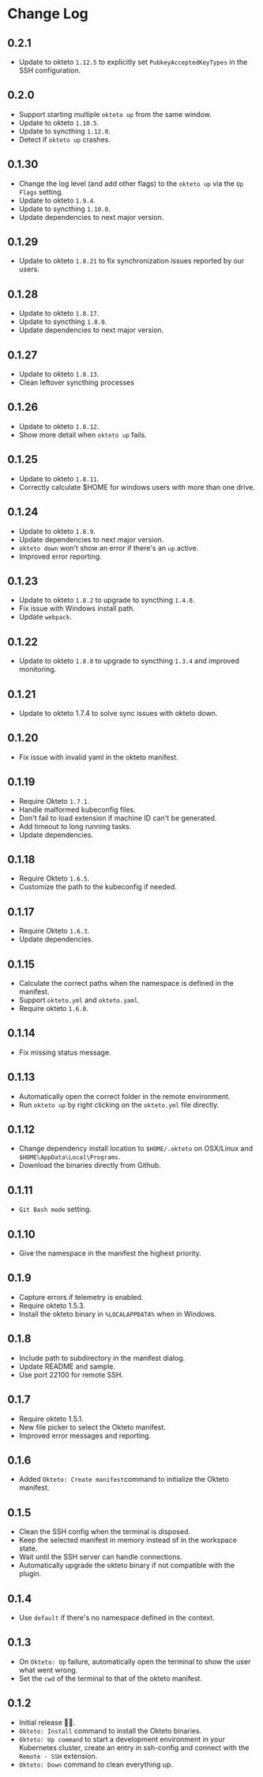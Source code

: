 # Change Log

## 0.2.1
- Update to okteto `1.12.5` to explicitly set `PubkeyAcceptedKeyTypes` in the SSH configuration.

## 0.2.0
- Support starting multiple `okteto up` from the same window.
- Update to okteto `1.10.5`.
- Update to syncthing `1.12.0`.
- Detect if `okteto up` crashes.

## 0.1.30
- Change the log level (and add other flags) to the `okteto up` via the `Up Flags` setting.
- Update to okteto `1.9.4`.
- Update to syncthing `1.10.0`.
- Update dependencies to next major version.

## 0.1.29
- Update to okteto `1.8.21` to fix synchronization issues reported by our users.

## 0.1.28
- Update to okteto `1.8.17`.
- Update to syncthing `1.8.0`.
- Update dependencies to next major version.

## 0.1.27
- Update to okteto `1.8.13`.
- Clean leftover syncthing processes

## 0.1.26
- Update to okteto `1.8.12`.
- Show more detail when `okteto up` fails.

## 0.1.25
- Update to okteto `1.8.11`.
- Correctly calculate $HOME for windows users with more than one drive.

## 0.1.24
- Update to okteto `1.8.9`.
- Update dependencies to next major version.
- `okteto down` won't show an error if there's an `up` active.
- Improved error reporting.

## 0.1.23
- Update to okteto `1.8.2` to upgrade to syncthing `1.4.0`.
- Fix issue with Windows install path.
- Update `webpack`.

## 0.1.22
- Update to okteto `1.8.0` to upgrade to syncthing `1.3.4` and improved monitoring.

## 0.1.21
- Update to okteto 1.7.4 to solve sync issues with okteto down.

## 0.1.20
- Fix issue with invalid yaml in the okteto manifest.

## 0.1.19
- Require Okteto `1.7.1`.
- Handle malformed kubeconfig files.
- Don't fail to load extension if machine ID can't be generated.
- Add timeout to long running tasks.
- Update dependencies.
 

## 0.1.18
- Require Okteto `1.6.5`.
- Customize the path to the kubeconfig if needed.

## 0.1.17
- Require Okteto `1.6.3`.
- Update dependencies.

## 0.1.15
- Calculate the correct paths when the namespace is defined in the manifest.
- Support `okteto.yml` and `okteto.yaml`.
- Require okteto `1.6.0`.

## 0.1.14
- Fix missing status message.

## 0.1.13
- Automatically open the correct folder in the remote environment.
- Run `okteto up` by right clicking on the `okteto.yml` file directly.

## 0.1.12
- Change dependency install location to `$HOME/.okteto` on OSX/Linux and `$HOME\AppData\Local\Programs`.
- Download the binaries directly from Github.

## 0.1.11
- `Git Bash mode` setting.

## 0.1.10
- Give the namespace in the manifest the highest priority.

## 0.1.9
- Capture errors if telemetry is enabled.
- Require okteto 1.5.3.
- Install the okteto binary in `%LOCALAPPDATA%` when in Windows.

## 0.1.8
- Include path to subdirectory in the manifest dialog.
- Update README and sample.
- Use port 22100 for remote SSH.

## 0.1.7
- Require okteto 1.5.1.
- New file picker to select the Okteto manifest.
- Improved error messages and reporting.


## 0.1.6
- Added `Okteto: Create manifest`command to initialize the Okteto manifest.

## 0.1.5
- Clean the SSH config when the terminal is disposed.
- Keep the selected manifest in memory instead of in the workspace state.
- Wait until the SSH server can handle connections.
- Automatically upgrade the okteto binary if not compatible with the plugin.

## 0.1.4
- Use `default` if there's no namespace defined in the context.

## 0.1.3
- On `Okteto: Up` failure, automatically open the terminal to show the user what went wrong.
- Set the `cwd` of the terminal to that of the okteto manifest.

## 0.1.2

- Initial release 🎉🎊.
- `Okteto: Install` command to install the Okteto binaries.
- `Okteto: Up command` to start a development environment in your Kubernetes cluster, create an entry in ssh-config and connect with the `Remote - SSH` extension.
- `Okteto: Down` command to clean everything up.
